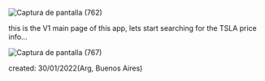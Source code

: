 




![Captura de pantalla (762)](https://user-images.githubusercontent.com/51805257/151685292-ca401501-1884-4ef0-b82a-c0037e400be0.png)

this is the V1 main page of this app, lets start searching for the TSLA price info...

![Captura de pantalla (767)](https://user-images.githubusercontent.com/51805257/151685347-5ad6128b-be81-4117-a4af-37911c799dba.png)




created: 30/01/2022(Arg, Buenos Aires)
